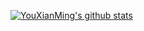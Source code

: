 [![YouXianMing's github stats](https://github-readme-stats.vercel.app/api?username=YouXianMing&&theme=buefy&show_icons=true&hide=contribs)](https://github.com/YouXianMing)

<!--
https://github.com/anuraghazra/github-readme-stats/tree/master/themes

![image](https://images0.cnblogs.com/blog/607542/201409/231942047644298.gif)

[![Top Langs](https://github-readme-stats.vercel.app/api/top-langs/?username=YouXianMing)](https://github.com/YouXianMing/github-readme-stats)

[![Top Langs](https://github-readme-stats.vercel.app/api/top-langs/?username=YouXianMing&layout=compact)](https://github.com/YouXianMing/github-readme-stats)

**YouXianMing/YouXianMing** is a ✨ _special_ ✨ repository because its `README.md` (this file) appears on your GitHub profile.

Here are some ideas to get you started:

- 🔭 I’m currently working on ...
- 🌱 I’m currently learning ...
- 👯 I’m looking to collaborate on ...
- 🤔 I’m looking for help with ...
- 💬 Ask me about ...
- 📫 How to reach me: ...
- 😄 Pronouns: ...
- ⚡ Fun fact: ...
-->
